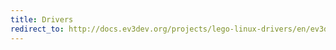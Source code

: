 ```yaml
---
title: Drivers
redirect_to: http://docs.ev3dev.org/projects/lego-linux-drivers/en/ev3dev-jessie/index.html
---
```

